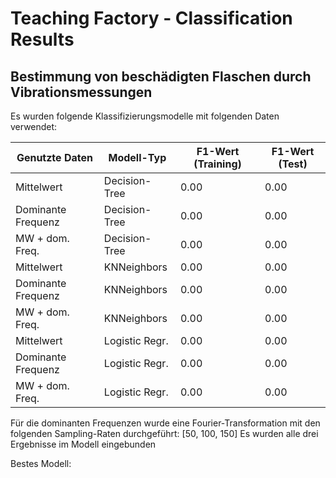 # Teaching Factory - Classification Results

## Bestimmung von beschädigten Flaschen durch Vibrationsmessungen

Es wurden folgende Klassifizierungsmodelle mit folgenden Daten verwendet:

| Genutzte Daten      | Modell-Typ     | F1-Wert (Training)  | F1-Wert (Test)|
|---------------------|----------------|---------------------|---------------|
| Mittelwert          | Decision-Tree  | 0.00                | 0.00          |
| Dominante Frequenz  | Decision-Tree  | 0.00                | 0.00          |
| MW + dom. Freq.     | Decision-Tree  | 0.00                | 0.00          |
| Mittelwert          | KNNeighbors    | 0.00                | 0.00          |
| Dominante Frequenz  | KNNeighbors    | 0.00                | 0.00          |
| MW + dom. Freq.     | KNNeighbors    | 0.00                | 0.00          |
| Mittelwert          | Logistic Regr. | 0.00                | 0.00          |
| Dominante Frequenz  | Logistic Regr. | 0.00                | 0.00          |
| MW + dom. Freq.     | Logistic Regr. | 0.00                | 0.00          |

Für die dominanten Frequenzen wurde eine Fourier-Transformation mit den folgenden Sampling-Raten durchgeführt: [50, 100, 150]
Es wurden alle drei Ergebnisse im Modell eingebunden

Bestes Modell: